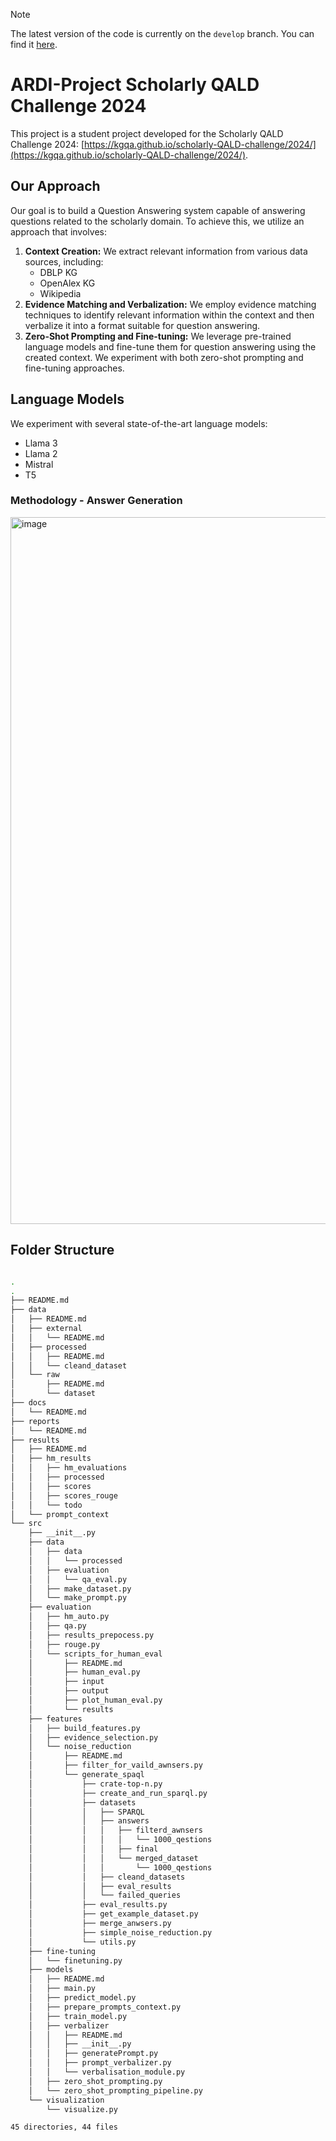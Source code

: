 > [!NOTE]
> The latest version of the code is currently on the `develop` branch. You can find it [here](https://github.com/nikolas-rauscher/ARDI-Scholarly-QALD/tree/develop).


# ARDI-Project Scholarly QALD Challenge 2024

This project is a student project developed for the Scholarly QALD Challenge 2024: [https://kgqa.github.io/scholarly-QALD-challenge/2024/](https://kgqa.github.io/scholarly-QALD-challenge/2024/).

## Our Approach

Our goal is to build a Question Answering system capable of answering questions related to the scholarly domain. To achieve this, we utilize an approach that involves:

1. **Context Creation:** We extract relevant information from various data sources, including:
    - DBLP KG
    - OpenAlex KG
    - Wikipedia 
2. **Evidence Matching and Verbalization:** We employ evidence matching techniques to identify relevant information within the context and then verbalize it into a format suitable for question answering.
3. **Zero-Shot Prompting and Fine-tuning:** We leverage pre-trained language models and fine-tune them for question answering using the created context. We experiment with both zero-shot prompting and fine-tuning approaches.

## Language Models

We experiment with several state-of-the-art language models:

- Llama 3
- Llama 2
- Mistral
- T5

### Methodology - Answer Generation
<img width="1131" alt="image" src="https://github.com/user-attachments/assets/5119d6d9-f203-4a3d-810e-b57280d8d3a0">

## Folder Structure
```bash

.
.
├── README.md
├── data
│   ├── README.md
│   ├── external
│   │   └── README.md
│   ├── processed
│   │   ├── README.md
│   │   └── cleand_dataset
│   └── raw
│       ├── README.md
│       └── dataset
├── docs
│   └── README.md
├── reports
│   └── README.md
├── results
│   ├── README.md
│   ├── hm_results
│   │   ├── hm_evaluations
│   │   ├── processed
│   │   ├── scores
│   │   ├── scores_rouge
│   │   └── todo
│   └── prompt_context
└── src
    ├── __init__.py
    ├── data
    │   ├── data
    │   │   └── processed
    │   ├── evaluation
    │   │   └── qa_eval.py
    │   ├── make_dataset.py
    │   └── make_prompt.py
    ├── evaluation
    │   ├── hm_auto.py
    │   ├── qa.py
    │   ├── results_prepocess.py
    │   ├── rouge.py
    │   └── scripts_for_human_eval
    │       ├── README.md
    │       ├── human_eval.py
    │       ├── input
    │       ├── output
    │       ├── plot_human_eval.py
    │       └── results
    ├── features
    │   ├── build_features.py
    │   ├── evidence_selection.py
    │   └── noise_reduction
    │       ├── README.md
    │       ├── filter_for_vaild_awnsers.py
    │       └── generate_spaql
    │           ├── crate-top-n.py
    │           ├── create_and_run_sparql.py
    │           ├── datasets
    │           │   ├── SPARQL
    │           │   ├── answers
    │           │   │   ├── filterd_awnsers
    │           │   │   │   └── 1000_qestions
    │           │   │   ├── final
    │           │   │   └── merged_dataset
    │           │   │       └── 1000_qestions
    │           │   ├── cleand_datasets
    │           │   ├── eval_results
    │           │   └── failed_queries
    │           ├── eval_results.py
    │           ├── get_example_dataset.py
    │           ├── merge_anwsers.py
    │           ├── simple_noise_reduction.py
    │           └── utils.py
    ├── fine-tuning
    │   └── finetuning.py
    ├── models
    │   ├── README.md
    │   ├── main.py
    │   ├── predict_model.py
    │   ├── prepare_prompts_context.py
    │   ├── train_model.py
    │   ├── verbalizer
    │   │   ├── README.md
    │   │   ├── __init__.py
    │   │   ├── generatePrompt.py
    │   │   ├── prompt_verbalizer.py
    │   │   └── verbalisation_module.py
    │   ├── zero_shot_prompting.py
    │   └── zero_shot_prompting_pipeline.py
    └── visualization
        └── visualize.py

45 directories, 44 files

```
